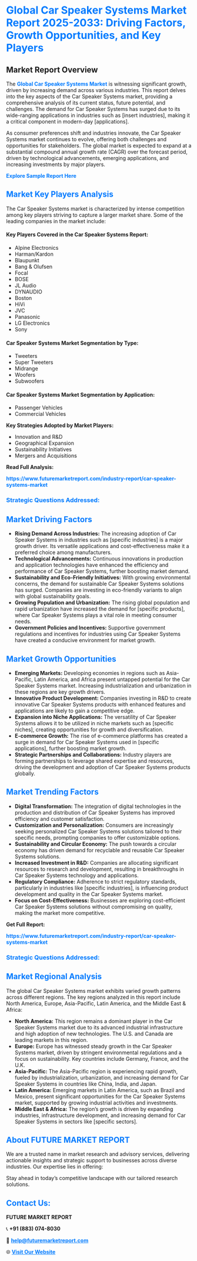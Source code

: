 <h1 style="color: #007BFF;">Global Car Speaker Systems Market Report 2025-2033: Driving Factors, Growth Opportunities, and Key Players</h1>

<section id="overview">
<h2>Market Report Overview</h2>
<p>The <a href="https://www.futuremarketreport.com/industry-report/car-speaker-systems-market" style="color: #007BFF; text-decoration: none;"><strong>Global Car Speaker Systems Market</strong></a> is witnessing significant growth, driven by increasing demand across various industries. This report delves into the key aspects of the Car Speaker Systems market, providing a comprehensive analysis of its current status, future potential, and challenges. The demand for Car Speaker Systems has surged due to its wide-ranging applications in industries such as [insert industries], making it a critical component in modern-day [applications].</p>
<p>As consumer preferences shift and industries innovate, the Car Speaker Systems market continues to evolve, offering both challenges and opportunities for stakeholders. The global market is expected to expand at a substantial compound annual growth rate (CAGR) over the forecast period, driven by technological advancements, emerging applications, and increasing investments by major players.</p>
</section>

<section id="overview">
<p><a href="https://www.futuremarketreport.com/request-sample/reportId=81804" style="color: #007BFF; text-decoration: none;"><strong>Explore Sample Report Here</strong></a></p>
</section>

<section id="key-players">
<h2 style="color: #007BFF;">Market Key Players Analysis</h2>
<p>The Car Speaker Systems market is characterized by intense competition among key players striving to capture a larger market share. Some of the leading companies in the market include:</p>
<h4>Key Players Covered in the Car Speaker Systems Report:</h4>
<ul><li>Alpine Electronics</li><li>Harman/Kardon</li><li>Blaupunkt</li><li>Bang &amp; Olufsen</li><li>Focal</li><li>BOSE</li><li>JL Audio</li><li>DYNAUDIO</li><li>Boston</li><li>HiVi</li><li>JVC</li><li>Panasonic</li><li>LG Electronics</li><li>Sony</li></ul>
<h4>Car Speaker Systems Market Segmentation by Type:</h4>
<ul><li>Tweeters</li><li>Super Tweeters</li><li>Midrange</li><li>Woofers</li><li>Subwoofers</li></ul>

<h4>Car Speaker Systems Market Segmentation by Application:</h4>
<ul><li>Passenger Vehicles</li><li>Commercial Vehicles</li></ul>
<p><strong>Key Strategies Adopted by Market Players:</strong></p>
<ul>
<li>Innovation and R&D</li>
<li>Geographical Expansion</li>
<li>Sustainability Initiatives</li>
<li>Mergers and Acquisitions</li>
</ul>
</section>

<section>
<p><strong>Read Full Analysis: </strong></p><a href="https://www.futuremarketreport.com/industry-report/car-speaker-systems-market" style="color: #007BFF; text-decoration: none;"><strong>https://www.futuremarketreport.com/industry-report/car-speaker-systems-market</strong></a>
<h3 style="color: #007BFF;">Strategic Questions Addressed:</h3>
</section>

<section id="driving-factors">
<h2 style="color: #007BFF;">Market Driving Factors</h2>
<ul>
<li><strong>Rising Demand Across Industries:</strong> The increasing adoption of Car Speaker Systems in industries such as [specific industries] is a major growth driver. Its versatile applications and cost-effectiveness make it a preferred choice among manufacturers.</li>
<li><strong>Technological Advancements:</strong> Continuous innovations in production and application technologies have enhanced the efficiency and performance of Car Speaker Systems, further boosting market demand.</li>
<li><strong>Sustainability and Eco-Friendly Initiatives:</strong> With growing environmental concerns, the demand for sustainable Car Speaker Systems solutions has surged. Companies are investing in eco-friendly variants to align with global sustainability goals.</li>
<li><strong>Growing Population and Urbanization:</strong> The rising global population and rapid urbanization have increased the demand for [specific products], where Car Speaker Systems plays a vital role in meeting consumer needs.</li>
<li><strong>Government Policies and Incentives:</strong> Supportive government regulations and incentives for industries using Car Speaker Systems have created a conducive environment for market growth.</li>
</ul>
</section>

<section id="growth-opportunities">
<h2 style="color: #007BFF;">Market Growth Opportunities</h2>
<ul>
<li><strong>Emerging Markets:</strong> Developing economies in regions such as Asia-Pacific, Latin America, and Africa present untapped potential for the Car Speaker Systems market. Increasing industrialization and urbanization in these regions are key growth drivers.</li>
<li><strong>Innovative Product Development:</strong> Companies investing in R&D to create innovative Car Speaker Systems products with enhanced features and applications are likely to gain a competitive edge.</li>
<li><strong>Expansion into Niche Applications:</strong> The versatility of Car Speaker Systems allows it to be utilized in niche markets such as [specific niches], creating opportunities for growth and diversification.</li>
<li><strong>E-commerce Growth:</strong> The rise of e-commerce platforms has created a surge in demand for Car Speaker Systems used in [specific applications], further boosting market growth.</li>
<li><strong>Strategic Partnerships and Collaborations:</strong> Industry players are forming partnerships to leverage shared expertise and resources, driving the development and adoption of Car Speaker Systems products globally.</li>
</ul>
</section>

<section id="trending-factors">
<h2 style="color: #007BFF;">Market Trending Factors</h2>
<ul>
<li><strong>Digital Transformation:</strong> The integration of digital technologies in the production and distribution of Car Speaker Systems has improved efficiency and customer satisfaction.</li>
<li><strong>Customization and Personalization:</strong> Consumers are increasingly seeking personalized Car Speaker Systems solutions tailored to their specific needs, prompting companies to offer customizable options.</li>
<li><strong>Sustainability and Circular Economy:</strong> The push towards a circular economy has driven demand for recyclable and reusable Car Speaker Systems solutions.</li>
<li><strong>Increased Investment in R&D:</strong> Companies are allocating significant resources to research and development, resulting in breakthroughs in Car Speaker Systems technology and applications.</li>
<li><strong>Regulatory Compliance:</strong> Adherence to strict regulatory standards, particularly in industries like [specific industries], is influencing product development and quality in the Car Speaker Systems market.</li>
<li><strong>Focus on Cost-Effectiveness:</strong> Businesses are exploring cost-efficient Car Speaker Systems solutions without compromising on quality, making the market more competitive.</li>
</ul>
</section>

<section>
<p><strong>Get Full Report: </strong></p><a href="https://www.futuremarketreport.com/industry-report/car-speaker-systems-market" style="color: #007BFF; text-decoration: none;"><strong>https://www.futuremarketreport.com/industry-report/car-speaker-systems-market</strong></a>
<h3 style="color: #007BFF;">Strategic Questions Addressed:</h3>
</section>


<section id="regional-analysis">
<h2 style="color: #007BFF;">Market Regional Analysis</h2>
<p>The global Car Speaker Systems market exhibits varied growth patterns across different regions. The key regions analyzed in this report include North America, Europe, Asia-Pacific, Latin America, and the Middle East & Africa:</p>
<ul>
<li><strong>North America:</strong> This region remains a dominant player in the Car Speaker Systems market due to its advanced industrial infrastructure and high adoption of new technologies. The U.S. and Canada are leading markets in this region.</li>
<li><strong>Europe:</strong> Europe has witnessed steady growth in the Car Speaker Systems market, driven by stringent environmental regulations and a focus on sustainability. Key countries include Germany, France, and the U.K.</li>
<li><strong>Asia-Pacific:</strong> The Asia-Pacific region is experiencing rapid growth, fueled by industrialization, urbanization, and increasing demand for Car Speaker Systems in countries like China, India, and Japan.</li>
<li><strong>Latin America:</strong> Emerging markets in Latin America, such as Brazil and Mexico, present significant opportunities for the Car Speaker Systems market, supported by growing industrial activities and investments.</li>
<li><strong>Middle East & Africa:</strong> The region’s growth is driven by expanding industries, infrastructure development, and increasing demand for Car Speaker Systems in sectors like [specific sectors].</li>
</ul>
</section>

<footer>
<h2 style="color: #007BFF;">About FUTURE MARKET REPORT</h2>
<p>We are a trusted name in market research and advisory services, delivering actionable insights and strategic support to businesses across diverse industries. Our expertise lies in offering:</p>

<p>Stay ahead in today’s competitive landscape with our tailored research solutions.</p>

<h2 style="color: #007BFF;">Contact Us:</h2>
<p><strong>FUTURE MARKET REPORT</strong></p>
<p>📞 <strong>+91 (883) 074-8030</strong></p>
<p>📧 <strong><a href="mailto:help@futuremarketreport.com" style="color: #007BFF;">help@futuremarketreport.com</a></strong></p>
<p>🌐 <strong><a href="https://www.futuremarketreport.com/" style="color: #007BFF;">Visit Our Website</a></strong></p>
</footer>